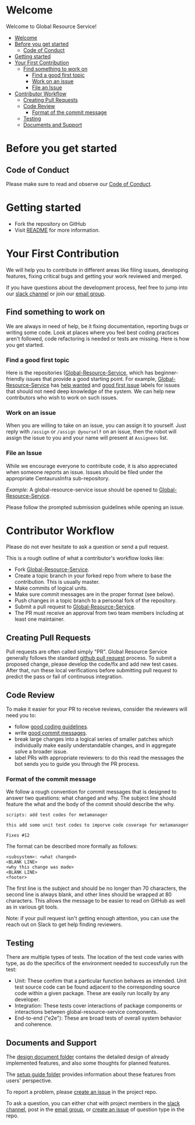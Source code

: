 # Welcome

Welcome to Global Resource Service! 

- [Welcome](#welcome)
- [Before you get started](#before-you-get-started)
  - [Code of Conduct](#code-of-conduct)
- [Getting started](#getting-started)
- [Your First Contribution](#your-first-contribution)
  - [Find something to work on](#find-something-to-work-on)
    - [Find a good first topic](#find-a-good-first-topic)
    - [Work on an issue](#work-on-an-issue)
    - [File an Issue](#file-an-issue)
- [Contributor Workflow](#contributor-workflow)
  - [Creating Pull Requests](#creating-pull-requests)
  - [Code Review](#code-review)
    - [Format of the commit message](#format-of-the-commit-message)
  - [Testing](#testing)
  - [Documents and Support](#documents-and-support)

# Before you get started

## Code of Conduct

Please make sure to read and observe our [Code of Conduct](https://github.com/CentaurusInfra/global-resource-service/blob/main/code-of-conduct.md).

# Getting started

- Fork the repository on GitHub
- Visit [README](https://github.com/CentaurusInfra/global-resource-service/blob/main/README.md) for more information.


# Your First Contribution

We will help you to contribute in different areas like filing issues, developing features, fixing critical bugs and getting your work reviewed and merged.

If you have questions about the development process, feel free to jump into our [slack channel](https://app.slack.com/client/TMNECBVT5/CRRUU7137) or join our [email group](https://groups.google.com/forum/#!forum/arktos-user).

## Find something to work on

We are always in need of help, be it fixing documentation, reporting bugs or writing some code.
Look at places where you feel best coding practices aren't followed, code refactoring is needed or tests are missing.
Here is how you get started.

### Find a good first topic

Here is the repositories ([Global-Resource-Service](https://github.com/CentaurusInfra/global-resource-service), which has beginner-friendly issues that provide a good starting point.
For example, [Global-Resource-Service](https://github.com/CentaurusInfra/global-resource-service) has [help wanted](https://github.com/CentaurusInfra/global-resource-service/labels/help%20wanted) and [good first issue](https://github.com/CentaurusInfra/global-resource-service/labels/good%20first%20issue) labels for issues that should not need deep knowledge of the system. We can help new contributors who wish to work on such issues.


### Work on an issue

When you are willing to take on an issue, you can assign it to yourself. Just reply with `/assign` or `/assign @yourself` on an issue,
then the robot will assign the issue to you and your name will present at `Assignees` list.

### File an Issue

While we encourage everyone to contribute code, it is also appreciated when someone reports an issue.
Issues should be filed under the appropriate CentaurusInfra sub-repository.

*Example:* A global-resource-service issue should be opened to [Global-Resource-Service](https://github.com/CentaurusInfra/global-resource-service). 

Please follow the prompted submission guidelines while opening an issue.

# Contributor Workflow

Please do not ever hesitate to ask a question or send a pull request.

This is a rough outline of what a contributor's workflow looks like:

- Fork [Global-Resource-Service](https://github.com/CentaurusInfra/global-resource-service).
- Create a topic branch in your forked repo from where to base the contribution. This is usually master.
- Make commits of logical units.
- Make sure commit messages are in the proper format (see below).
- Push changes in a topic branch to a personal fork of the repository.
- Submit a pull request to [Global-Resource-Service](https://github.com/CentaurusInfra/global-resource-service).
- The PR must receive an approval from two team members including at least one maintainer.

## Creating Pull Requests

Pull requests are often called simply "PR".
Global Resource Service generally follows the standard [github pull request](https://help.github.com/articles/about-pull-requests/) process.
To submit a proposed change, please develop the code/fix and add new test cases.
After that, run these local verifications before submitting pull request to predict the pass or
fail of continuous integration.

## Code Review

To make it easier for your PR to receive reviews, consider the reviewers will need you to:

* follow [good coding guidelines](https://github.com/golang/go/wiki/CodeReviewComments).
* write [good commit messages](https://chris.beams.io/posts/git-commit/).
* break large changes into a logical series of smaller patches which individually make easily understandable changes, and in aggregate solve a broader issue.
* label PRs with appropriate reviewers: to do this read the messages the bot sends you to guide you through the PR process.

### Format of the commit message

We follow a rough convention for commit messages that is designed to answer two questions: what changed and why.
The subject line should feature the what and the body of the commit should describe the why.

```
scripts: add test codes for metamanager

this add some unit test codes to imporve code coverage for metamanager

Fixes #12
```

The format can be described more formally as follows:

```
<subsystem>: <what changed>
<BLANK LINE>
<why this change was made>
<BLANK LINE>
<footer>
```

The first line is the subject and should be no longer than 70 characters, the second line is always blank, and other lines should be wrapped at 80 characters. This allows the message to be easier to read on GitHub as well as in various git tools.

Note: if your pull request isn't getting enough attention, you can use the reach out on Slack to get help finding reviewers.


## Testing

There are multiple types of tests.
The location of the test code varies with type, as do the specifics of the environment needed to successfully run the test:

* Unit: These confirm that a particular function behaves as intended. Unit test source code can be found adjacent to the corresponding source code within a given package. These are easily run locally by any developer.
* Integration: These tests cover interactions of package components or interactions between global-resource-service components. 
* End-to-end ("e2e"): These are broad tests of overall system behavior and coherence. 


## Documents and Support

The [design document folder](https://github.com/CentaurusInfra/global-resource-service/blob/main/docs/design-proposals) contains the detailed design of already implemented features, and also some thoughts for planned features.

The [setup guide folder](https://github.com/CentaurusInfra/global-resource-service/blob/main/docs/setup-guide) provides information about these features from users' perspective.

To report a problem, please [create an issue](https://github.com/CentaurusInfra/global-resource-service/issues) in the project repo. 

To ask a question, you can either chat with project members in the [slack channel](https://app.slack.com/client/TMNECBVT5/CRRUU7137), post in the [email group](https://groups.google.com/forum/#!forum/arktos-user), or [create an issue](https://github.com/CentaurusInfra/global-resource-service/issues) of question type in the repo.
